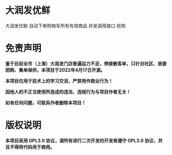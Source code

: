 # 大润发优鲜
大润发优鲜 自动下单购物车所有有效商品 并发调用接口 抢购

# 免责声明
**鉴于目前全市（上海）大润发门店普遍运力不足，停接散客单，只针对社区、居委团购、集单保供，本项目于2022年4月17日开源。**

**本项目仅用于技术上的学习交流，严禁用作商业行为！**

**因他人的不正当使用所造成的违法、违规行为与项目作者无关！**

**如有任何问题，可联系作者删除本项目！**

# 版权说明
**本项目采用 GPL3.0 协议，请所有进行二次开发的开发者遵守 GPL3.0 协议，并且不得将代码用于商用。**
